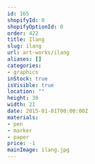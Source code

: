 ```yaml
---
id: 165
shopifyId: 0
shopifyOptionId: 0
order: 422
title: Ilang
slug: ilang
url: art-works/ilang
aliases: []
categories:
- graphics
inStock: true
isVisible: true
location: ""
height: 30
width: 21
date: 2015-01-01T00:00:00Z
materials:
- pen
- marker
- paper
price: -1
mainImage: ilang.jpg
---
```

